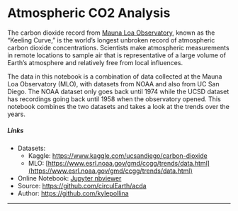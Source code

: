 # Atmospheric CO2 Analysis
The carbon dioxide record from [Mauna Loa Observatory](https://en.wikipedia.org/wiki/Mauna_Loa_Observatory), known as the “Keeling Curve,” is the world’s longest unbroken record of atmospheric carbon dioxide concentrations. Scientists make atmospheric measurements in remote locations to sample air that is representative of a large volume of Earth’s atmosphere and relatively free from local influences.

The data in this notebook is a combination of data collected at the Mauna Loa Observatory (MLO), with datasets from NOAA and also from UC San Diego. The NOAA dataset only goes back until 1974 while the UCSD dataset has recordings going back until 1958 when the observatory opened. This notebook combines the two datasets and takes a look at the trends over the years.

##### Links
- Datasets: 
    - Kaggle: https://www.kaggle.com/ucsandiego/carbon-dioxide
    - MLO: [https://www.esrl.noaa.gov/gmd/ccgg/trends/data.html](https://www.esrl.noaa.gov/gmd/ccgg/trends/data.html)
- Online Notebook: [Jupyter nbviewer](https://nbviewer.jupyter.org/github/circulEarth/acda/blob/master/Atmospheric%20Carbon%20Dioxide%20Analysis.ipynb)
- Source: https://github.com/circulEarth/acda
- Author: https://github.com/kylepollina

-------

